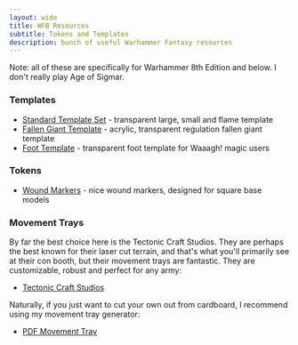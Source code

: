```yaml
---
layout: wide
title: WFB Resources
subtitle: Tokens and Templates
description: bunch of useful Warhammer Fantasy resources
---
```


Note: all of these are specifically for Warhammer 8th Edition and below. I don't really play Age of Sigmar.

### Templates 

- [Standard Template Set](https://www.etsy.com/listing/448960958/warhammer-tournament-series-standard) - transparent large, small and flame template
- [Fallen Giant Template](https://ironheartartisans.com/shop/fallen-giant-template/) - acrylic, transparent regulation fallen giant template
- [Foot Template](https://ironheartartisans.com/shop/da-big-foot-template/) - transparent foot template for Waaagh! magic users

### Tokens

- [Wound Markers](https://ironheartartisans.com/shop/acrylic-wound-markers-set/) - nice wound markers, designed for square base models

### Movement Trays

By far the best choice here is the Tectonic Craft Studios. They are perhaps the best known for their laser cut terrain, and that's what you'll primarily see at their con booth, but their movement trays are fantastic. They are customizable, robust and perfect for any army:

- [Tectonic Craft Studios](https://tectoniccraftstudios.com/collections/movement-trays)

Naturally, if you just want to cut your own out from cardboard, I recommend using my movement tray generator:

- [PDF Movement Tray](http://pdfmovementtray.com)
